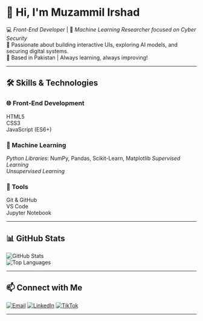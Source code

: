 # 👋 Hi, I'm Muzammil Irshad  

💻 *Front-End Developer* | 🤖 *Machine Learning Researcher focused on Cyber Security* <br>
🌱 Passionate about building interactive UIs, exploring AI models, and securing digital systems. <br>
📍 Based in Pakistan | Always learning, always improving!  

---

## 🛠 Skills & Technologies  

### 🌐 Front-End Development  
HTML5 <br>
CSS3 <br>
JavaScript (ES6+)  

### 🤖 Machine Learning  
*Python Libraries*: NumPy, Pandas, Scikit-Learn, Matplotlib 
*Supervised Learning*  <br>
*Unsupervised Learning*  <br> 

### 🔧 Tools  
Git & GitHub <br>
VS Code <br>
Jupyter Notebook  

---

## 📊 GitHub Stats  

![GitHub Stats](https://github-readme-stats.vercel.app/api?username=m-muzammil-irshad&show_icons=true&theme=radical) <br>
![Top Languages](https://github-readme-stats.vercel.app/api/top-langs/?username=m-muzammil-irshad&layout=compact&theme=radical)

---

## 📫 Connect with Me  

[![Email](https://img.shields.io/badge/Email-D14836?logo=gmail&logoColor=white)](mailto:cornerofcodes00@gmail.com)
[![LinkedIn](https://img.shields.io/badge/LinkedIn-blue?logo=linkedin&logoColor=white)](https://www.linkedin.com/in/muhammad-muzammil-irshad-05b863333)
[![TikTok](https://img.shields.io/badge/TikTok-000000?logo=tiktok&logoColor=white)](https://www.tiktok.com/@cornerofcodes)

---
